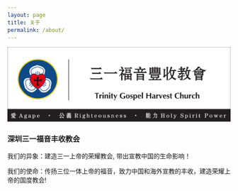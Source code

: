 ```yaml
---
layout: page
title: 关于
permalink: /about/
---
```


![tghc-value-2](/images/tghc-value-2.jpg)

### 深圳三一福音丰收教会

我们的异象：建造三一上帝的荣耀教会, 带出宣教中国的生命影响！

我们的使命：传扬三位一体上帝的福音，致力中国和海外宣教的丰收，建造荣耀上帝的国度教会!

